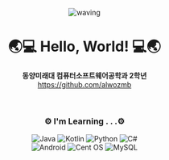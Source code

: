 <div align="center">

![waving](https://capsule-render.vercel.app/api?type=waving&height=150&color=0067A3)
# 🌏💻 Hello, World! 💻🌏
**동양미래대 컴퓨터소프트웨어공학과 2학년**   
https://github.com/alwozmb

<br>

### ⚙️ I'm Learning . . .⚙️
![Java](https://img.shields.io/badge/java-%23ED8B00.svg?style=for-the-badge&logo=java&logoColor=white)
![Kotlin](https://img.shields.io/badge/kotlin-%237F52FF.svg?style=for-the-badge&logo=kotlin&logoColor=white)
![Python](https://img.shields.io/badge/python-3670A0?style=for-the-badge&logo=python&logoColor=ffdd54)
![C#](https://img.shields.io/badge/c%23-%23239120.svg?style=for-the-badge&logo=c-sharp&logoColor=white)
<br>
![Android](https://img.shields.io/badge/Android-3DDC84?style=for-the-badge&logo=android&logoColor=white)
![Cent OS](https://img.shields.io/badge/cent%20os-002260?style=for-the-badge&logo=centos&logoColor=F0F0F0)
![MySQL](https://img.shields.io/badge/mysql-%2300f.svg?style=for-the-badge&logo=mysql&logoColor=white)
<br>

